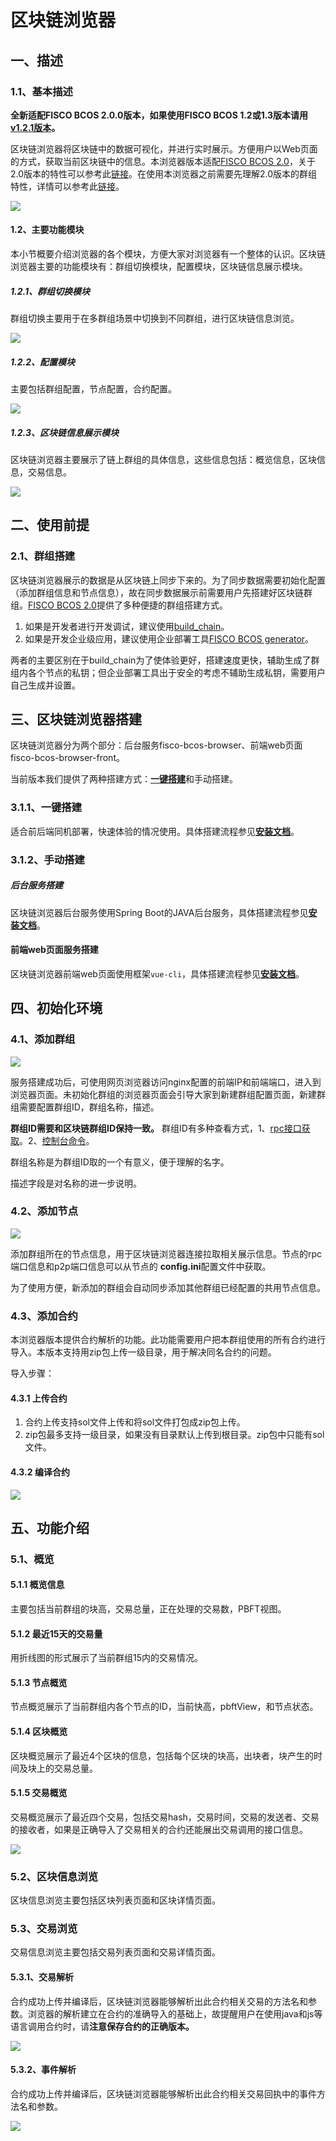 # 区块链浏览器

## 一、描述

### 1.1、基本描述
**全新适配FISCO BCOS 2.0.0版本，如果使用FISCO BCOS 1.2或1.3版本请用[v1.2.1版本](https://github.com/FISCO-BCOS/fisco-bcos-browser/releases/tag/v1.2.1)。**

区块链浏览器将区块链中的数据可视化，并进行实时展示。方便用户以Web页面的方式，获取当前区块链中的信息。本浏览器版本适配[FISCO BCOS 2.0](https://github.com/FISCO-BCOS/FISCO-BCOS)，关于2.0版本的特性可以参考此[链接](../introduction.md)。在使用本浏览器之前需要先理解2.0版本的群组特性，详情可以参考此[链接](../what_is_new.html#id2)。

![](../../images/browser/overview.png)



#### 1.2、主要功能模块

本小节概要介绍浏览器的各个模块，方便大家对浏览器有一个整体的认识。区块链浏览器主要的功能模块有：群组切换模块，配置模块，区块链信息展示模块。

##### 1.2.1、群组切换模块

群组切换主要用于在多群组场景中切换到不同群组，进行区块链信息浏览。

![](../../images/browser/switch_group.jpg)

##### 1.2.2、配置模块

主要包括群组配置，节点配置，合约配置。

![](../../images/browser/group_config.png)

##### 1.2.3、区块链信息展示模块

区块链浏览器主要展示了链上群组的具体信息，这些信息包括：概览信息，区块信息，交易信息。

![](../../images/browser/show.jpg)

## 二、使用前提

### 2.1、群组搭建

区块链浏览器展示的数据是从区块链上同步下来的。为了同步数据需要初始化配置（添加群组信息和节点信息），故在同步数据展示前需要用户先搭建好区块链群组。[FISCO BCOS 2.0](https://github.com/FISCO-BCOS/FISCO-BCOS)提供了多种便捷的群组搭建方式。

1. 如果是开发者进行开发调试，建议使用[build_chain](../installation.md)。
2. 如果是开发企业级应用，建议使用企业部署工具[FISCO BCOS generator](../tutorial/enterprise_quick_start.md)。

两者的主要区别在于build_chain为了使体验更好，搭建速度更快，辅助生成了群组内各个节点的私钥；但企业部署工具出于安全的考虑不辅助生成私钥，需要用户自己生成并设置。

## 三、区块链浏览器搭建

区块链浏览器分为两个部分：后台服务fisco-bcos-browser、前端web页面fisco-bcos-browser-front。

当前版本我们提供了两种搭建方式：[**一键搭建**](./deploy.md)和手动搭建。

### 3.1.1、一键搭建

适合前后端同机部署，快速体验的情况使用。具体搭建流程参见[**安装文档**](./deploy.md)。

### 3.1.2、手动搭建

##### 后台服务搭建

区块链浏览器后台服务使用Spring Boot的JAVA后台服务，具体搭建流程参见[**安装文档**](./server.md)。

#### 前端web页面服务搭建

区块链浏览器前端web页面使用框架`vue-cli`，具体搭建流程参见[**安装文档**](./web.md)。

## 四、初始化环境

### 4.1、添加群组

![](../../images/browser/create_group.png)

服务搭建成功后，可使用网页浏览器访问nginx配置的前端IP和前端端口，进入到浏览器页面。未初始化群组的浏览器页面会引导大家到新建群组配置页面，新建群组需要配置群组ID，群组名称，描述。

**群组ID需要和区块链群组ID保持一致。** 群组ID有多种查看方式，1、[rpc接口获取](../api.html#getgrouplist)。2、[控制台命令](../manual/console.md)。

群组名称是为群组ID取的一个有意义，便于理解的名字。

描述字段是对名称的进一步说明。

### 4.2、添加节点

![](../../images/browser/add_node.png)

添加群组所在的节点信息，用于区块链浏览器连接拉取相关展示信息。节点的rpc端口信息和p2p端口信息可以从节点的 **config.ini**配置文件中获取。

为了使用方便，新添加的群组会自动同步添加其他群组已经配置的共用节点信息。

### 4.3、添加合约

本浏览器版本提供合约解析的功能。此功能需要用户把本群组使用的所有合约进行导入。本版本支持用zip包上传一级目录，用于解决同名合约的问题。

导入步骤：

#### 4.3.1 上传合约

1. 合约上传支持sol文件上传和将sol文件打包成zip包上传。
2. zip包最多支持一级目录，如果没有目录默认上传到根目录。zip包中只能有sol文件。

#### 4.3.2 编译合约

![](../../images/browser/contract.png)

## 五、功能介绍

### 5.1、概览

#### 5.1.1 概览信息

主要包括当前群组的块高，交易总量，正在处理的交易数，PBFT视图。

#### 5.1.2 最近15天的交易量

用折线图的形式展示了当前群组15内的交易情况。

#### 5.1.3 节点概览

节点概览展示了当前群组内各个节点的ID，当前快高，pbftView，和节点状态。

#### 5.1.4  区块概览

区块概览展示了最近4个区块的信息，包括每个区块的块高，出块者，块产生的时间及块上的交易总量。

#### 5.1.5  交易概览

交易概览展示了最近四个交易，包括交易hash，交易时间，交易的发送者、交易的接收者，如果是正确导入了交易相关的合约还能展出交易调用的接口信息。

![](../../images/browser/overview.png)

### 5.2、区块信息浏览

区块信息浏览主要包括区块列表页面和区块详情页面。

### 5.3、交易浏览

交易信息浏览主要包括交易列表页面和交易详情页面。

#### 5.3.1、交易解析

合约成功上传并编译后，区块链浏览器能够解析出此合约相关交易的方法名和参数。浏览器的解析建立在合约的准确导入的基础上，故提醒用户在使用java和js等语言调用合约时，请**注意保存合约的正确版本。**

![](../../images/browser/transaction.png)

#### 5.3.2、事件解析

合约成功上传并编译后，区块链浏览器能够解析出此合约相关交易回执中的事件方法名和参数。

![](../../images/browser/receipt.png)
